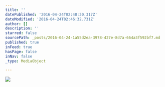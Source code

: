 ```yaml
---
title: ''
datePublished: '2016-04-24T02:48:30.317Z'
dateModified: '2016-04-24T02:46:32.731Z'
author: []
description: ''
starred: false
sourcePath: _posts/2016-04-24-1a55d2ea-3978-427e-8d7a-664a3f592bf7.md
published: true
inFeed: true
hasPage: false
inNav: false
_type: MediaObject

---
```

![](https://the-grid-user-content.s3-us-west-2.amazonaws.com/d42380b6-f300-4348-93a1-f7378dcd6755.jpg)